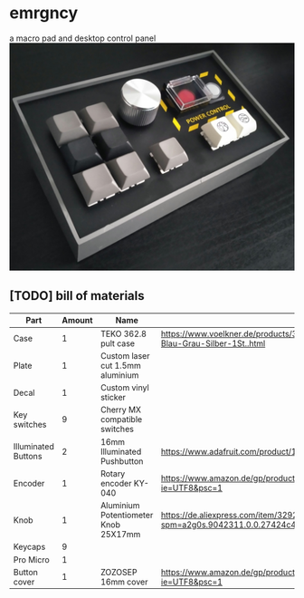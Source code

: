 # emrgncy
a macro pad and desktop control panel
![Front view](/pictures/IMG_20210130_150432_1_1.jpg)

## [TODO] bill of materials
Part | Amount | Name | Link
------------ | ------------- | ------------- | -------------
Case | 1 | TEKO 362.8 pult case | https://www.voelkner.de/products/39484/TEKO-362.8-Pult-Gehaeuse-Kunststoff-Blau-Grau-Silber-1St..html
Plate | 1 | Custom laser cut 1.5mm aluminium | 
Decal | 1 | Custom vinyl sticker | 
Key switches | 9 | Cherry MX compatible switches | 
Illuminated Buttons | 2 | 16mm Illuminated Pushbutton | https://www.adafruit.com/product/1479
Encoder | 1 | Rotary encoder KY-040 | https://www.amazon.de/gp/product/B07KW795JB/ref=ppx_yo_dt_b_asin_title_o02_s00?ie=UTF8&psc=1
Knob | 1 | Aluminium Potentiometer Knob 25X17mm | https://de.aliexpress.com/item/32921263559.html?spm=a2g0s.9042311.0.0.27424c4dsn2hGd
Keycaps | 9 |  | 
Pro Micro | 1 |  | 
Button cover | 1 | ZOZOSEP 16mm cover | https://www.amazon.de/gp/product/B0811V7C8Q/ref=ppx_yo_dt_b_asin_title_o01_s00?ie=UTF8&psc=1
